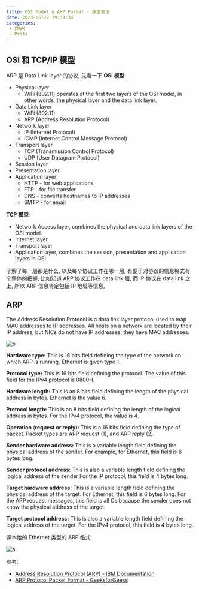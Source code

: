 ```yaml
---
title: OSI Model & ARP Format - 课堂笔记
date: 2023-06-27 19:39:36
categories:
 - INWK
 - Proto
---
```


## OSI 和 TCP/IP 模型

ARP 是 Data Link layer 的协议, 先看一下 **OSI 模型**:

- Physical layer
  - WiFi (802.11) operates at the first two layers of the OSI model, in other words, the physical layer and the data link layer. 
- Data Link layer
  - WiFi (802.11) 
  - ARP (Address Resolution Protocol)
- Network layer
  - IP (Internet Protocol)
  - ICMP (Internet Control Message Protocol)
- Transport layer
  - TCP (Transmission Control Protocol) 
  - UDP (User Datagram Protocol)
- Session layer
- Presentation layer
- Application layer 
  - HTTP - for web applications
  - FTP - for file transfer
  - DNS - converts hostnames to IP addresses
  - SMTP - for email

**TCP 模型**:

- Network Access layer, combines the physical and data link layers of the OSI model.
- Internet layer
- Transport layer
- Application layer, combines the session, presentation and application layers in OSI.

了解了每一层都是什么, 以及每个协议工作在哪一层, 有便于对协议的信息格式有个整体的把握, 比如知道 ARP 协议工作在 data link 层, 而 IP 协议在 data link 之上, 所以 ARP 信息肯定包括 IP 地址等信息, 

## ARP

The Address Resolution Protocol is a data link layer protocol used to map MAC addresses to IP addresses. All hosts on a network are located by their IP address, but NICs do not have IP addresses, they have MAC addresses.

![b](b.png)

**Hardware type:** This is 16 bits field defining the type of the network on which ARP is running. Ethernet is given type 1. 

**Protocol type:** This is 16 bits field defining the protocol. The value of this field for the IPv4 protocol is 0800H.

**Hardware length:** This is an 8 bits field defining the length of the physical address in bytes. Ethernet is the value 6.

**Protocol length:** This is an 8 bits field defining the length of the logical address in bytes. For the IPv4 protocol, the value is 4.

**Operation** (**request or reply):** This is a 16 bits field defining the type of packet. Packet types are ARP request (1), and ARP reply (2).

**Sender hardware address:** This is a variable length field defining the physical address of the sender. For example, for Ethernet, this field is 6 bytes long.

**Sender protocol address:** This is also a variable length field defining the logical address of the sender For the IP protocol, this field is 4 bytes long.

**Target hardware address:** This is a variable length field defining the physical address of the target. For Ethernet, this field is 6 bytes long. For the ARP request messages, this field is all Os because the sender does not know the physical address of the target.

**Target protocol address:** This is also a variable length field defining the logical address of the target. For the IPv4 protocol, this field is 4 bytes long.

课本给的 Ethernet 类型的 ARP 格式:

![a](a.png)

参考:

- [Address Resolution Protocol (ARP) - IBM Documentation](https://www.ibm.com/docs/en/zos-basic-skills?topic=3-address-resolution-protocol-arp)
- [ARP Protocol Packet Format - GeeksforGeeks](https://www.geeksforgeeks.org/arp-protocol-packet-format/)